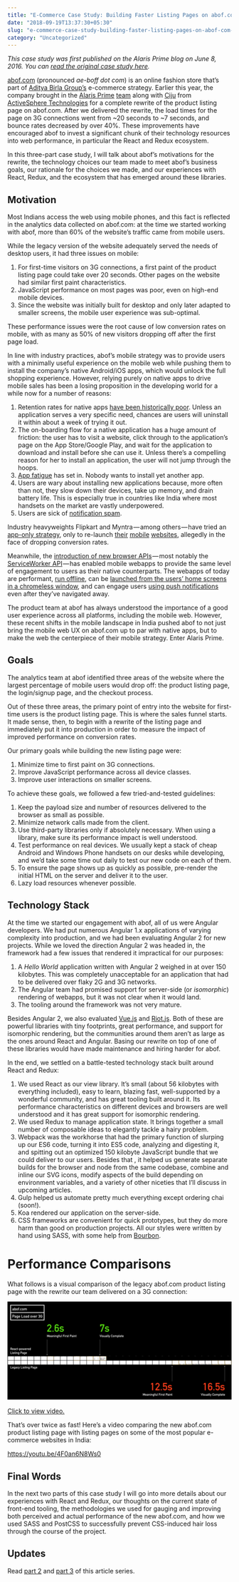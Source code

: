 ```yaml
---
title: "E-Commerce Case Study: Building Faster Listing Pages on abof.com (Part 1)"
date: "2018-09-19T13:37:30+05:30"
slug: "e-commerce-case-study-building-faster-listing-pages-on-abof-com-part-1"
category: "Uncategorized"
---
```


_This case study was first published on the Alaris Prime blog on June 8, 2016. You can [read the original case study here](https://alarisprime.blog/e-commerce-case-study-building-faster-listing-pages-on-abof-com-part-1-cb99231a1e8a)._

[abof.com](https://abof.com) (pronounced _ae-boff dot com_) is an online fashion store that’s part of [Aditya Birla Group’s](https://en.wikipedia.org/wiki/Aditya_Birla_Group) e-commerce strategy. Earlier this year, the company brought in the [Alaris Prime](https://alarisprime.com/) [team](https://alarisprime.com/team) along with [Ciju](https://github.com/ciju) from [ActiveSphere Technologies](http://activesphere.com/) for a complete rewrite of the product listing page on abof.com. After we delivered the rewrite, the load times for the page on 3G connections went from ~20 seconds to ~7 seconds, and bounce rates decreased by over 40%. These improvements have encouraged abof to invest a significant chunk of their technology resources into web performance, in particular the React and Redux ecosystem.

In this three-part case study, I will talk about abof’s motivations for the rewrite, the technology choices our team made to meet abof’s business goals, our rationale for the choices we made, and our experiences with React, Redux, and the ecosystem that has emerged around these libraries.

## Motivation

Most Indians access the web using mobile phones, and this fact is reflected in the analytics data collected on abof.com: at the time we started working with abof, more than 60% of the website’s traffic came from mobile users.

While the legacy version of the website adequately served the needs of desktop users, it had three issues on mobile:

1.  For first-time visitors on 3G connections, a first paint of the product listing page could take over 20 seconds. Other pages on the website had similar first paint characteristics.
2.  JavaScript performance on most pages was poor, even on high-end mobile devices.
3.  Since the website was initially built for desktop and only later adapted to smaller screens, the mobile user experience was sub-optimal.

These performance issues were the root cause of low conversion rates on mobile, with as many as 50% of new visitors dropping off after the first page load.

In line with industry practices, abof’s mobile strategy was to provide users with a minimally useful experience on the mobile web while pushing them to install the company’s native Android/iOS apps, which would unlock the full shopping experience. However, relying purely on native apps to drive mobile sales has been a losing proposition in the developing world for a while now for a number of reasons:

1.  Retention rates for native apps [have been historically poor](http://andrewchen.co/new-data-shows-why-losing-80-of-your-mobile-users-is-normal-and-that-the-best-apps-do-much-better/). Unless an application serves a very specific need, chances are users will uninstall it within about a week of trying it out.
2.  The on-boarding flow for a native application has a huge amount of friction: the user has to visit a website, click through to the application’s page on the App Store/Google Play, and wait for the application to download and install before she can use it. Unless there’s a compelling reason for her to install an application, the user will not jump through the hoops.
3.  [App fatigue](http://techcrunch.com/2016/02/03/app-fatigue/) has set in. Nobody wants to install yet another app.
4.  Users are wary about installing new applications because, more often than not, they slow down their devices, take up memory, and drain battery life. This is especially true in countries like India where most handsets on the market are vastly underpowered.
5.  Users are sick of [notification spam](http://www.xda-developers.com/sunday-debate-are-push-notification-ads-ever-okay/).

Industry heavyweights Flipkart and Myntra — among others — have tried an [app-only strategy](http://gadgets.ndtv.com/internet/news/flipkart-to-go-myntras-app-only-way-from-september-713247), only to re-launch [their](http://timesofindia.indiatimes.com/business/india-business/Flipkart-drops-its-plan-to-go-app-only/articleshow/49751060.cms) [mobile](http://indianexpress.com/article/technology/social/myntra-ditches-app-only-mode-as-mobile-site-goes-live-heres-what-it-means/) [websites](https://www.techinasia.com/flipkart-myntra-app-only-disaster), allegedly in the face of dropping conversion rates.

Meanwhile, the [introduction of new browser APIs](https://whatwebcando.today/) — most notably the [ServiceWorker API](https://developer.mozilla.org/en-US/docs/Web/API/Service_Worker_API) — has enabled mobile webapps to provide the same level of engagement to users as their native counterparts. The webapps of today are performant, [run offline](https://developers.google.com/web/updates/2015/11/app-shell?hl=en), can be [launched from the users’ home screens in a chromeless window](https://developers.google.com/web/updates/2015/03/increasing-engagement-with-app-install-banners-in-chrome-for-android?hl=en), and can engage users [using push notifications](https://developers.google.com/web/fundamentals/getting-started/push-notifications/?hl=en) even after they’ve navigated away.

The product team at abof has always understood the importance of a good user experience across all platforms, including the mobile web. However, these recent shifts in the mobile landscape in India pushed abof to not just bring the mobile web UX on abof.com up to par with native apps, but to make the web the centerpiece of their mobile strategy. Enter Alaris Prime.

## Goals

The analytics team at abof identified three areas of the website where the largest percentage of mobile users would drop off: the product listing page, the login/signup page, and the checkout process.

Out of these three areas, the primary point of entry into the website for first-time users is the product listing page. This is where the sales funnel starts. It made sense, then, to begin with a rewrite of the listing page and immediately put it into production in order to measure the impact of improved performance on conversion rates.

Our primary goals while building the new listing page were:

1.  Minimize time to first paint on 3G connections.
2.  Improve JavaScript performance across all device classes.
3.  Improve user interactions on smaller screens.

To achieve these goals, we followed a few tried-and-tested guidelines:

1.  Keep the payload size and number of resources delivered to the browser as small as possible.
2.  Minimize network calls made from the client.
3.  Use third-party libraries only if absolutely necessary. When using a library, make sure its performance impact is well understood.
4.  Test performance on real devices. We usually kept a stack of cheap Android and Windows Phone handsets on our desks while developing, and we’d take some time out daily to test our new code on each of them.
5.  To ensure the page shows up as quickly as possible, pre-render the initial HTML on the server and deliver it to the user.
6.  Lazy load resources whenever possible.

## Technology Stack

At the time we started our engagement with abof, all of us were Angular developers. We had put numerous Angular 1.x applications of varying complexity into production, and we had been evaluating Angular 2 for new projects. While we loved the direction Angular 2 was headed in, the framework had a few issues that rendered it impractical for our purposes:

1.  A _Hello World_ application written with Angular 2 weighed in at over 150 kilobytes. This was completely unacceptable for an application that had to be delivered over flaky 2G and 3G networks.
2.  The Angular team had promised support for server-side (or _isomorphic_) rendering of webapps, but it was not clear when it would land.
3.  The tooling around the framework was not very mature.

Besides Angular 2, we also evaluated [Vue.js](https://vuejs.org/) and [Riot.js](http://riotjs.com/). Both of these are powerful libraries with tiny footprints, great performance, and support for isomorphic rendering, but the communities around them aren’t as large as the ones around React and Angular. Basing our rewrite on top of one of these libraries would have made maintenance and hiring harder for abof.

In the end, we settled on a battle-tested technology stack built around React and Redux:

1.  We used React as our view library. It’s small (about 56 kilobytes with everything included), easy to learn, blazing fast, well-supported by a wonderful community, and has great tooling built around it. Its performance characteristics on different devices and browsers are well understood and it has great support for isomorphic rendering.
2.  We used Redux to manage application state. It brings together a small number of composable ideas to elegantly tackle a hairy problem.
3.  Webpack was the workhorse that had the primary function of slurping up our ES6 code, turning it into ES5 code, analyzing and digesting it, and spitting out an optimized 150 kilobyte JavaScript bundle that we could deliver to our users. Besides that , it helped us generate separate builds for the browser and node from the same codebase, combine and inline our SVG icons, modify aspects of the build depending on environment variables, and a variety of other niceties that I’ll discuss in upcoming articles.
4.  Gulp helped us automate pretty much everything except ordering chai (soon!).
5.  Koa rendered our application on the server-side.
6.  CSS frameworks are convenient for quick prototypes, but they do more harm than good on production projects. All our styles were written by hand using SASS, with some help from [Bourbon](http://bourbon.io/).

# Performance Comparisons

What follows is a visual comparison of the legacy abof.com product listing page with the rewrite our team delivered on a 3G connection:

![New React-powered product listing page vs the legacy product listing page.](../images/abof_performance_comparison.png "abof.com performance comparison")

[Click to view video.](https://www.youtube.com/watch?v=6dy6xSGYygE)

That’s over twice as fast! Here’s a video comparing the new abof.com product listing page with listing pages on some of the most popular e-commerce websites in India:

https://youtu.be/4F0an6N8Ws0

## Final Words

In the next two parts of this case study I will go into more details about our experiences with React and Redux, our thoughts on the current state of front-end tooling, the methodologies we used for gauging and improving both perceived and actual performance of the new abof.com, and how we used SASS and PostCSS to successfully prevent CSS-induced hair loss through the course of the project.

## Updates

Read [part 2](https://ankursethi.in/2018/09/20/e-commerce-case-study-building-faster-listing-pages-on-abof-com-part-2/) and [part 3](https://ankursethi.in/2018/09/20/e-commerce-case-study-building-faster-listing-pages-on-abof-com-part-3/) of this article series.